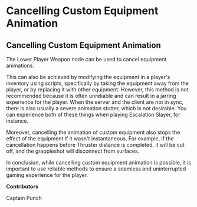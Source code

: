 # Cancelling Custom Equipment Animation

## Cancelling Custom Equipment Animation

The Lower Player Weapon node can be used to cancel equipment animations.

This can also be achieved by modifying the equipment in a player's inventory using scripts, specifically by taking the equipment away from the player, or by replacing it with other equipment. However, this method is not recommended because it is often unreliable and can result in a jarring experience for the player. When the server and the client are not in sync, there is also usually a severe animation stutter, which is not desirable. You can experience both of these things when playing Escalation Slayer, for instance.

Moreover, cancelling the animation of custom equipment also stops the effect of the equipment if it wasn't instantaneous. For example, if the cancellation happens before Thruster distance is completed, it will be cut off, and the grappleshot will disconnect from surfaces.

In conclusion, while cancelling custom equipment animation is possible, it is important to use reliable methods to ensure a seamless and uninterrupted gaming experience for the player.

**Contributors**

Captain Punch
